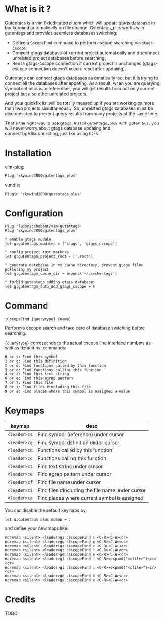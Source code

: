 # What is it ?

[Gutentags](https://github.com/ludovicchabant/vim-gutentags) is a vim 8 dedicated plugin which will update gtags database in background automatically on file change. Gutentags_plus works with gutentags and provides seemless databases switching:

- Define a `GscopeFind` command to perform cscope searching via `gtags-cscope`.
- Connect gtags database of current project automatically and disconnect unrelated project databases before searching.
- Reuse gtags-cscope connection if current project is unchanged (gtags-cscope connection doesn't need a reset after updating).

Gutentags can connect gtags databases automatically too, but it is trying to connect all the databases after updating. As a result, when you are querying symbol definitions or references, you will get results from not only current project but also other unrelated projects. 

And your quickfix list will be totally messed up if you are working on more than two projects simultaneously. So, unrelated gtags databases must be disconnected to prevent query results from many projects at the same time.

That's the right way to use gtags. Install gutentags_plus with gutentags, you will never worry about gtags database updating and connecting/disconnecting, just like using IDEs.


# Installation

vim-plug:

```VimL
Plug 'skywind3000/gutentags_plus'
```

vundle:

```VimL
Plugin 'skywind3000/gutentags_plus'
```

# Configuration

```VimL
Plug 'ludovicchabant/vim-gutentags'
Plug 'skywind3000/gutentags_plus'

" enable gtags module
let g:gutentags_modules = ['ctags', 'gtags_cscope']

" config project root markers
let g:gutentags_project_root = ['.root']

" generate datebases in my cache directory, prevent gtags files polluting my project
let g:gutentags_cache_dir = expand('~/.cache/tags')

" forbid gutentags adding gtags databases
let g:gutentags_auto_add_gtags_cscope = 0
```

# Command

```VimL
:GscopeFind {querytype} {name}
```

Perform a cscope search and take care of database switching before searching. 

`{querytype}` corresponds to the actual cscope line interface numbers as well as default nvi commands:

```text
0 or s: Find this symbol
1 or g: Find this definition
2 or d: Find functions called by this function
3 or c: Find functions calling this function
4 or t: Find this text string
6 or e: Find this egrep pattern
7 or f: Find this file
8 or i: Find files #including this file
9 or a: Find places where this symbol is assigned a value
```

# Keymaps

| keymap | desc |
|--------|------|
| `<leader>cs` | Find symbol (reference) under cursor |
| `<leader>cg` | Find symbol definition under cursor |
| `<leader>cd` | Functions called by this function |
| `<leader>cc` | Functions calling this function |
| `<leader>ct` | Find text string under cursor |
| `<leader>ce` | Find egrep pattern under cursor |
| `<leader>cf` | Find file name under cursor |
| `<leader>ci` | Find files #including the file name under cursor |
| `<leader>ca` | Find places where current symbol is assigned |

You can disable the default keymaps by:

```VimL
let g:gutentags_plus_nomap = 1
```

and define your new maps like:

```VimL
noremap <silent> <leader>gs :GscopeFind s <C-R><C-W><cr>
noremap <silent> <leader>gg :GscopeFind g <C-R><C-W><cr>
noremap <silent> <leader>gc :GscopeFind c <C-R><C-W><cr>
noremap <silent> <leader>gt :GscopeFind t <C-R><C-W><cr>
noremap <silent> <leader>ge :GscopeFind e <C-R><C-W><cr>
noremap <silent> <leader>gf :GscopeFind f <C-R>=expand("<cfile>")<cr><cr>
noremap <silent> <leader>gi :GscopeFind i <C-R>=expand("<cfile>")<cr><cr>
noremap <silent> <leader>gd :GscopeFind d <C-R><C-W><cr>
noremap <silent> <leader>ga :GscopeFind a <C-R><C-W><cr>
```

# Credits

TODO.

